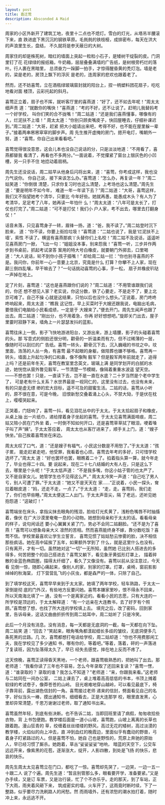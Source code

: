 ```yaml
---
layout: post
title: 喜迁莺
description: Absconded A Maid
---
```


周家的小区外新开了建筑工地，夜里十二点也不熄灯。雪白的灯光，从塔吊半腰滚下来，直
跌进底下黑沉沉的钢铁草原。毛毵毵的铁枝桠，成排密布，每天在洪大的声浪里生长，盘结，
不久就将是参天蔽日的大树。

周家住的却是株死树，暗红的墙面上突起一粒粒小石子，是矮树干绽裂的皮。门洞里钉了花
花绿绿的报纸箱，牛奶箱，层层叠叠满墙的广告纸，是树根旁朽烂的落叶。行人裹在黑暗里，
总须奋力一跺脚一拍手，才惊得醒昏黄的秃灯泡。墙是老的，梁是老的，房顶上飘下的浮灰
是老的，连周家的悲欢也跟着老了。

然而，还不妨喜莺，立在酒瓶绿玻璃窗封就的阳台上，捏一柄塑料团花扇子，吃吃地看对面
楼顶，云彩托起的斜月。

喜莺正立着，扇子也不挥，就听客厅里的喜燕道：“好了，还不如去年呢！”周太太细声责
道：“就数你的嘴快！”喜燕道：“考的不好，还不让说了。赶明儿我替妈考一个好学校，
叫你们笑的合不拢嘴！”周二姑道：“还是我们喜燕懂事，哪像有的人，烂泥扶不上墙！”
周太太道：“你别只顾卖嘴皮子，快回屋睡去，仔细补课迟到。”周二姑道：“大哥，赶紧
把大小姐请出来吧，考得不好，也不能在屋里躲一辈子。”接着两串窸窸窣窣的脚步声。周
先生推开虚掩的房门，摁开电灯，嘴朝外一努，道：“喜莺，你自己出来看看吧。”

喜莺觉得很没意思，这会儿本也没自己说话的分，只是淡淡地道：“不用看了，喜燕都替我
看清了，再看也不多两分。”一面说着，不觉攥紧了窗台上银灰色的小凹槽，另一只手不住
地捻动着扇柄。

周先生还没说话，周二姑早从他身后闪将出来，道：“喜莺，你考成这样，我也没力气说你。
你自己说，接下来该怎么办。”喜莺道：“怎么办，再复读一年？”周二姑笑道：“你倒很
清楚，只求你复习时也这么清楚，上考场也这么清楚。”周先生道：“要是明年不如今年，
难道一年一年读下去？”周二姑道：“大哥，喜莺这样，我们又不指望她考个清华，只要比
今年好些。她就再愚，能愚成木头？有人为了考清华，足足考了八年，她再读一年怕什
么！”周太太道：“八年可是太长了，打仗也打完了。”周二姑道：“可不是打仗！我们小
户人家，考不出去，哪里去打翻身仗！”

话音未落，只见喜莺身子一转，眉锋一扬，道：“爸，我不读了。”周二姑登时沉下脸来，
道：“你不读，你要上街捡垃圾！”喜莺道：“二姑也说了，我是‘烂泥扶不上墙’，索性
不读了。横竖有喜燕那疯丫头替你们上名校！”周二姑不及说话，遥遥听见喜燕房门一掀，
飞出一句：“姐姐没本事，别来怨我！”喜莺一听，三步并作两步到书桌前，抓起考试录答
案用的特大号白橡皮，就要朝门外掷去，口里喝道：“大人说话，轮不到你小孩子插嘴！”
却给周二姑一拦：“你也别寻喜燕的不是。我问你，你前年一心一意要上北京，究竟是什么
打算？你攀不上人家，现在颠三倒四乱嚷，早干嘛去了？”一句话挑动喜莺的心事，手一松，
扇子并橡皮叭哒一声掉在地上。

定了片刻，喜莺道：“这也是喜燕跟你们说的？”周二姑道：“不用管谁跟我们说的，你还
想不想见人家？老实说，你这分数，铁了心要走，不是走不了，要上北京可难了。自己不操
心就是这结果，只怕以后也没什么想头。”正说着，房门咚咚咚响起来，周太太道：“瞧我
这记性，早上买菜时于大嫂还跟我说，电脑出毛病，要借我们电脑给小民看成绩，一定是于
大嫂来了。”便去开门。周先生闻声也跟了出去。周二姑道：“刚出分，也不用着急，你再
好好想想吧。”旋即关门出去，屋子里霎时寂静下来，墙角上一片瑟瑟发抖的蓝影。

喜莺往床上一倒，影子飞快地游进阳台，又游出来，游上墙腰，影子的头碰着喜莺的头。那
写意式的侧脸还很分明，颧骨的一折温柔而有力，但不过稀薄的一层，像随时可以刮烂的广
告纸。喜莺一转头，颧骨沉下去，沉入巍峨的书坟之中。坟里面，浩荡的人丛一角，有喜莺
最不起眼的身躯，做陪葬也嫌不够格。喜莺再一转头，墙面上升起匀净的口和鼻，像不像陶
毅军？但是毅军两年前就走了，追得上吗？还是前年冬天，喜莺在教室里念英文，玻璃上满
是同学划开的白腻的水迹，她恍惚从窗外瞥见毅军，一节清楚一节模糊，像隔着重重水波遥
望天空。——不想也罢！只是，一直读下去，岂不是一直在水底？二十岁当然是个老中学生了，
可是老有什么关系？水世界最是一视同仁的，这里没有过去，也没有未来，有的只是虚无缥
缈的宏大目标，遥不可及的甜蜜生活。二姑的话，喜莺从小听的，原不很在意，可是今晚，
旧恨新愁交叠着涌上心头，不禁大恸，于是伏在枕上，嘤嘤哭起来。

正哭着，门钮响了，喜莺一抖，看见泪花丛中的于太太。于太太拾起扇子和橡皮，从桌上抽
出一片纸巾，递给撑着身子坐起的喜莺。于太太见喜莺满面啼痕，周二姑又陪小民在门外坐
着，一时倒不知如何开口，还是喜莺草草拭了眼泪，哽着嗓子叫了声“姨”。于太太答应着，
周太太也从客厅进来了，顺手关上门，道：“嫂子快坐。”自己挨着喜莺坐在床边。

周太太叹了口气，道：“还是嫂子有福气，小民这分数是不用愁了。”于太太道：“孩子累，
能走赶紧走吧，他受罪，我看着也心烦。喜莺去年考的多好，只可惜学校选坏了。”周太太
道：“好也罢坏也罢，眼瞧着二十了。掐着指头算一算，就今年走了，毕业也得二十四。要
说起来，现在二十七八结婚的大有人在，只是这么下去，哪里是个头呢！”于太太低声道：
“不是我多嘴，你这小姑子管的也太严了，又不是自家女儿。她管学生也不见得这么严。”
周太太冷笑一声道：“自己吃了男人亏，别人可遭了罪。”于太太道：“她又不是天天在
家……”正说着，小民一探头，耷拉着眼皮道：“妈，还走不走，一点了。”于太太道：
“走，走。喜莺妈，我们走了，你们也早些睡。”周太太便送二人出门。于太太声音尖，隔
了老远，还听见她抱怨道：“这破灯！”

喜莺端坐在床头，拿指尖抹去眼角的残泪，脸给灯光炙黄了，浅粉色嘴唇不时抽搐着，像伏
在广大沙漠里奄奄一息的小动物。她想到母亲和于太太的话。看看母亲的样子，说句闲话还
要小心翼翼关紧了门，势必不会同二姑翻脸。“还不是为了喜燕！”喜莺可以想象母亲大义
凛然的苦相。然而喜燕能终身不嫁，靠分数吃饭？喜莺不信。学校里最喜欢让学生立誓言，
喜莺见惯了姑姑愁云惨雾的脸，决不相信那些疯话。她在高中延挨了五年，如果额外学到了
什么，就是这里什么也没有。只有离开，才有一切。虽然她对这“一切”一无所知，虽然她
已比别人搭进去的多得多，何苦把整个的自己搭进去？喜莺又躺下，看见象牙黄弧形灯罩上，
描着碎散的金蓝色椭圆圈，描得太纤细了，看久了又像没有。喜莺以前从没注意过，今天看
见倒一惊，随即心痛起来，像别人的家，别家的灯罩。灯罩，桌椅，窗前影影绰绰的秋海棠，
灯下营营乱飞的小灰虫，都是森严的一体，只除了自己。

到了填学校这天，喜莺早早来到于太太家。她填了两年学校，轻车熟路，于太太一家倒是彻
底的门外汉，有些地方反要问她。喜莺本嫌家里吵，恨不得永不回来，所以天南海北填了一
通，没有一个是离家近的。看看小民的志愿，只有大连的一所学校是顶远的，于太太解释道：
“有一个远亲在大连教书，去了好歹有个照顾。”喜莺想了想，也找了所大连的学校填上去。
填完之后，改了密码，回到家里，告诉母亲，这话又曲曲折折传到周二姑耳中，周二姑听了
只是冷笑。

此后一个月没有消息。没有消息，每一天都是无底洞的一截，每一天都在向下坠。周二姑笑
道：“回去？”笑起来，眼角嘴角都漾起细长多歧的皱纹，无底洞便多几条死黑的岔路。几
次，喜莺都想打电话给学校，周二姑却道：“你也不用费那闲工夫，我在学校见了多少通知
书，哪有你的，等着吧。”等着，落着，砰的一声落进了复读班，因为坠落得太久了，早已
经失去感觉，摔在地上反而不疼了。

这天傍晚，喜莺正读得昏天黑地，一个老师，跟喜莺极熟悉的，把她叫了出去。那老师道：
“我看你读了三年也不容易，怎么今年录取了还回来复读？”喜莺一愣，道：“谁录取的？
录取的谁？我怎么不知道？”老师道：“来，你跟我来看。”这老师与二姑同在一间办公室，
二姑上课去了，桌上堆着高高低低的书本，书顶上摊着软绿的考试卷子，像莽苍苍的山岭。
目光艰难地穿山越岭，可以看见最底下，椅子靠背前，露出湖色信封的一角。喜莺接过老师
递来的信封，劈面看见自己的名字，好似当头一棒，摸出通知书，细细看去，正是大连那学
校，眼里直发黑，心里却异常清楚，千恩万谢谢过老师，取了通知书出来。

喜莺虽然年轻，到底有些决断。也不告诉二姑，当即回班里请了病假，匆匆收拾些衣物，背
上书包便跑。教学楼后面是一道小山坡，喜莺跑，山坡上离离的长草也跟着跑。漫山狂青的
草，绞缠着丝丝缕缕的野风，高过无花的矮树，高过淡漠的教学楼，火焰似的向上冲去，直
冲到血红的晚霞边，里面似乎有蠢动的野兽，弓着身子盯紧路过的人。但是喜莺不怕，她自
己也是野性的，荒原上奔驰的原始人，早已经习惯了厮杀。她跑着，草丛“娑娑娑娑”地响，
暗蓝的天空下，公交车远远开来，像紫黑的花苞，逐渐涨大，绽开，人影四散，到处是飞扬
的快乐，悲哀的快乐。

周先生周太太见喜莺立在门口，都吃了一惊。喜莺却先哭了，一边哭，一边一五一十跟二人
说了个遍。周先生道：“暂且别管那么多，眼看要开学，准备要紧。”又是办手续，又是订
车票，又是治行装，忙了个不亦乐乎。走的那天，到了车站，正下大雨，雨夹着风砸下来，
筑成密实的墙。火车开了，这雨竟时断时续，下了一整路，似乎要尽力洗刷路人的闲愁。然
而雨墙外，还有浓愁的潮水拍打着，随时冲上来，永远逃不开。